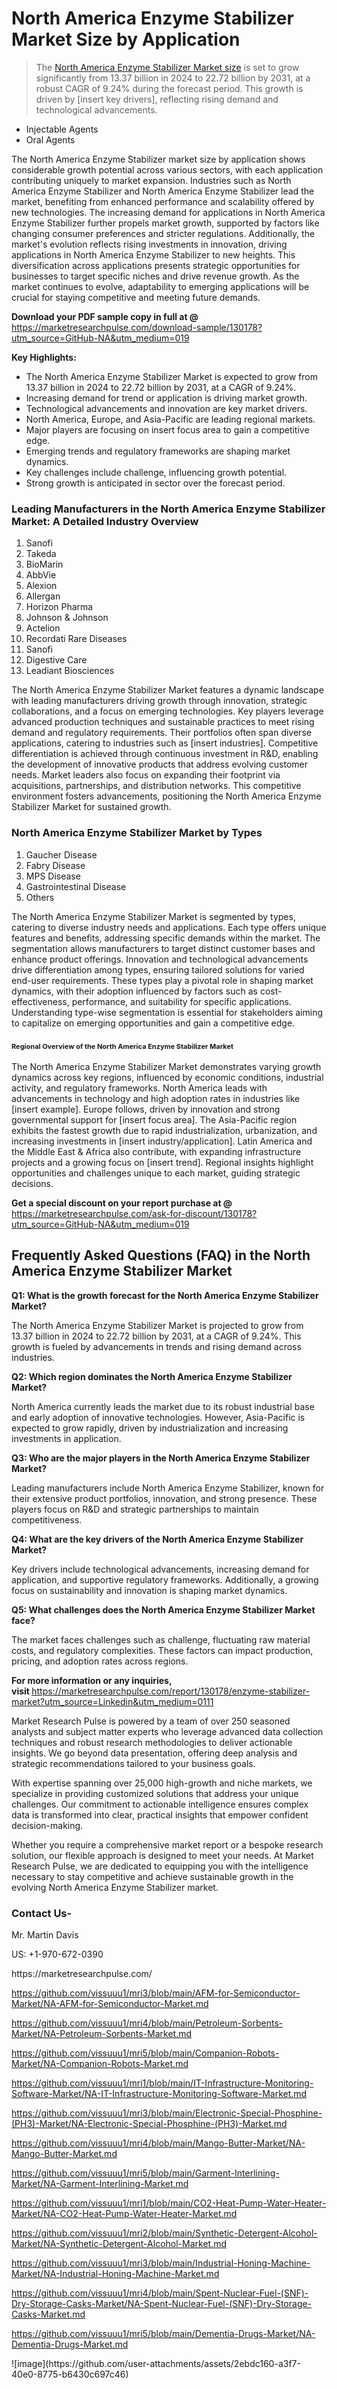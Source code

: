 <h1>North America Enzyme Stabilizer Market&nbsp;Size by Application</h1><blockquote><p>The <a href="https://marketresearchpulse.com/download-sample/130178?utm_source=GitHub-NA&amp;utm_medium=019">North America Enzyme Stabilizer Market size</a> is set to grow significantly from 13.37 billion in 2024 to 22.72 billion by 2031, at a robust CAGR of 9.24% during the forecast period. This growth is driven by [insert key drivers], reflecting rising demand and technological advancements.</p></blockquote><ul><li>Injectable Agents<li> Oral Agents</li></ul><p>The North America Enzyme Stabilizer market size by application shows considerable growth potential across various sectors, with each application contributing uniquely to market expansion. Industries such as North America Enzyme Stabilizer and North America Enzyme Stabilizer lead the market, benefiting from enhanced performance and scalability offered by new technologies. The increasing demand for applications in North America Enzyme Stabilizer further propels market growth, supported by factors like changing consumer preferences and stricter regulations. Additionally, the market's evolution reflects rising investments in innovation, driving applications in North America Enzyme Stabilizer to new heights. This diversification across applications presents strategic opportunities for businesses to target specific niches and drive revenue growth. As the market continues to evolve, adaptability to emerging applications will be crucial for staying competitive and meeting future demands.</p><p><strong>Download your PDF sample copy in full at @ </strong><a href="https://marketresearchpulse.com/download-sample/130178?utm_source=GitHub-NA&amp;utm_medium=019">https://marketresearchpulse.com/download-sample/130178?utm_source=GitHub-NA&amp;utm_medium=019</a></p><p><strong>Key Highlights: </strong></p><ul><li>The North America Enzyme Stabilizer Market is expected to grow from 13.37 billion in 2024 to 22.72 billion by 2031, at a CAGR of 9.24%.</li><li>Increasing demand for trend or application is driving market growth.</li><li>Technological advancements and innovation are key market drivers.</li><li>North America, Europe, and Asia-Pacific are leading regional markets.</li><li>Major players are focusing on insert focus area to gain a competitive edge.</li><li>Emerging trends and regulatory frameworks are shaping market dynamics.</li><li>Key challenges include challenge, influencing growth potential.</li><li>Strong growth is anticipated in sector over the forecast period.</li></ul><h3>Leading Manufacturers in the North America Enzyme Stabilizer Market: A Detailed Industry Overview</h3><ol><li>Sanofi</li><li>Takeda</li><li>BioMarin</li><li>AbbVie</li><li>Alexion</li><li>Allergan</li><li>Horizon Pharma</li><li>Johnson & Johnson</li><li>Actelion</li><li>Recordati Rare Diseases</li><li>Sanofi</li><li>Digestive Care</li><li>Leadiant Biosciences</li></ol><div class="flex max-w-full flex-col flex-grow"><div class="min-h-8 text-message flex w-full flex-col items-end gap-2 whitespace-normal break-words [.text-message+&amp;]:mt-5" dir="auto" data-message-author-role="assistant" data-message-id="fd8432e4-4910-450d-b182-61b7bfb0a01f" data-message-model-slug="gpt-4o"><div class="flex w-full flex-col gap-1 empty:hidden first:pt-[3px]"><div class="markdown prose w-full break-words dark:prose-invert light"><p>The North America Enzyme Stabilizer Market features a dynamic landscape with leading manufacturers driving growth through innovation, strategic collaborations, and a focus on emerging technologies. Key players leverage advanced production techniques and sustainable practices to meet rising demand and regulatory requirements. Their portfolios often span diverse applications, catering to industries such as [insert industries]. Competitive differentiation is achieved through continuous investment in R&amp;D, enabling the development of innovative products that address evolving customer needs. Market leaders also focus on expanding their footprint via acquisitions, partnerships, and distribution networks. This competitive environment fosters advancements, positioning the North America Enzyme Stabilizer Market for sustained growth.</p></div></div></div></div><h3>North America Enzyme Stabilizer Market by Types</h3><ol><li>Gaucher Disease<li> Fabry Disease<li> MPS Disease<li> Gastrointestinal Disease<li> Others</li></ol><div class="flex max-w-full flex-col flex-grow"><div class="min-h-8 text-message flex w-full flex-col items-end gap-2 whitespace-normal break-words [.text-message+&amp;]:mt-5" dir="auto" data-message-author-role="assistant" data-message-id="084470be-0bb7-4664-bddf-5156b4f41249" data-message-model-slug="gpt-4o-mini"><div class="flex w-full flex-col gap-1 empty:hidden first:pt-[3px]"><div class="markdown prose w-full break-words dark:prose-invert light"><p>The North America Enzyme Stabilizer Market is segmented by types, catering to diverse industry needs and applications. Each type offers unique features and benefits, addressing specific demands within the market. The segmentation allows manufacturers to target distinct customer bases and enhance product offerings. Innovation and technological advancements drive differentiation among types, ensuring tailored solutions for varied end-user requirements. These types play a pivotal role in shaping market dynamics, with their adoption influenced by factors such as cost-effectiveness, performance, and suitability for specific applications. Understanding type-wise segmentation is essential for stakeholders aiming to capitalize on emerging opportunities and gain a competitive edge.</p></div></div></div></div><h3><span style="font-size: 11px;">Regional Overview of the North America Enzyme Stabilizer Market</span></h3><div class="flex max-w-full flex-col flex-grow"><div class="min-h-8 text-message flex w-full flex-col items-end gap-2 whitespace-normal break-words [.text-message+&amp;]:mt-5" dir="auto" data-message-author-role="assistant" data-message-id="e9038762-ce64-4e30-91c9-9bd413514231" data-message-model-slug="gpt-4o-mini"><div class="flex w-full flex-col gap-1 empty:hidden first:pt-[3px]"><div class="markdown prose w-full break-words dark:prose-invert light"><p>The North America Enzyme Stabilizer Market demonstrates varying growth dynamics across key regions, influenced by economic conditions, industrial activity, and regulatory frameworks. North America leads with advancements in technology and high adoption rates in industries like [insert example]. Europe follows, driven by innovation and strong governmental support for [insert focus area]. The Asia-Pacific region exhibits the fastest growth due to rapid industrialization, urbanization, and increasing investments in [insert industry/application]. Latin America and the Middle East &amp; Africa also contribute, with expanding infrastructure projects and a growing focus on [insert trend]. Regional insights highlight opportunities and challenges unique to each market, guiding strategic decisions.</p></div></div></div></div><p><strong>Get a special discount on your report purchase at @ </strong><a href="https://marketresearchpulse.com/ask-for-discount/130178?utm_source=GitHub-NA&amp;utm_medium=019">https://marketresearchpulse.com/ask-for-discount/130178?utm_source=GitHub-NA&amp;utm_medium=019</a></p><h2>Frequently Asked Questions (FAQ) in the North America Enzyme Stabilizer Market</h2><p><strong>Q1: What is the growth forecast for the North America Enzyme Stabilizer Market?</strong></p><p>The North America Enzyme Stabilizer Market is projected to grow from 13.37 billion in 2024 to 22.72 billion by 2031, at a CAGR of 9.24%. This growth is fueled by advancements in trends and rising demand across industries.</p><p><strong>Q2: Which region dominates the North America Enzyme Stabilizer Market?</strong></p><p>North America currently leads the market due to its robust industrial base and early adoption of innovative technologies. However, Asia-Pacific is expected to grow rapidly, driven by industrialization and increasing investments in application.</p><p><strong>Q3: Who are the major players in the North America Enzyme Stabilizer Market?</strong></p><p>Leading manufacturers include North America Enzyme Stabilizer, known for their extensive product portfolios, innovation, and strong presence. These players focus on R&amp;D and strategic partnerships to maintain competitiveness.</p><p><strong>Q4: What are the key drivers of the North America Enzyme Stabilizer Market?</strong></p><p>Key drivers include technological advancements, increasing demand for application, and supportive regulatory frameworks. Additionally, a growing focus on sustainability and innovation is shaping market dynamics.</p><p><strong>Q5: What challenges does the North America Enzyme Stabilizer Market face?</strong></p><p>The market faces challenges such as challenge, fluctuating raw material costs, and regulatory complexities. These factors can impact production, pricing, and adoption rates across regions.</p><p><strong>For more information or any inquiries, visit&nbsp;</strong><a href="https://marketresearchpulse.com/report/130178/enzyme-stabilizer-market?utm_source=Linkedin&utm_medium=0111">https://marketresearchpulse.com/report/130178/enzyme-stabilizer-market?utm_source=Linkedin&utm_medium=0111</a></p><p>Market Research Pulse is powered by a team of over 250 seasoned analysts and subject matter experts who leverage advanced data collection techniques and robust research methodologies to deliver actionable insights. We go beyond data presentation, offering deep analysis and strategic recommendations tailored to your business goals.</p><p>With expertise spanning over 25,000 high-growth and niche markets, we specialize in providing customized solutions that address your unique challenges. Our commitment to actionable intelligence ensures complex data is transformed into clear, practical insights that empower confident decision-making.</p><p>Whether you require a comprehensive market report or a bespoke research solution, our flexible approach is designed to meet your needs. At Market Research Pulse, we are dedicated to equipping you with the intelligence necessary to stay competitive and achieve sustainable growth in the evolving North America Enzyme Stabilizer market.</p><h3><strong>Contact Us-</strong></h3><p>Mr. Martin Davis</p><p>US: +1-970-672-0390</p><p>https://marketresearchpulse.com/</p><p><a href="https://github.com/vissuuu1/mri3/blob/main/AFM-for-Semiconductor-Market/NA-AFM-for-Semiconductor-Market.md">https://github.com/vissuuu1/mri3/blob/main/AFM-for-Semiconductor-Market/NA-AFM-for-Semiconductor-Market.md</a></p><p><a href="https://github.com/vissuuu1/mri4/blob/main/Petroleum-Sorbents-Market/NA-Petroleum-Sorbents-Market.md">https://github.com/vissuuu1/mri4/blob/main/Petroleum-Sorbents-Market/NA-Petroleum-Sorbents-Market.md</a></p><p><a href="https://github.com/vissuuu1/mri5/blob/main/Companion-Robots-Market/NA-Companion-Robots-Market.md">https://github.com/vissuuu1/mri5/blob/main/Companion-Robots-Market/NA-Companion-Robots-Market.md</a></p><p><a href="https://github.com/vissuuu1/mri1/blob/main/IT-Infrastructure-Monitoring-Software-Market/NA-IT-Infrastructure-Monitoring-Software-Market.md">https://github.com/vissuuu1/mri1/blob/main/IT-Infrastructure-Monitoring-Software-Market/NA-IT-Infrastructure-Monitoring-Software-Market.md</a></p><p><a href="https://github.com/vissuuu1/mri3/blob/main/Electronic-Special-Phosphine-(PH3)-Market/NA-Electronic-Special-Phosphine-(PH3)-Market.md">https://github.com/vissuuu1/mri3/blob/main/Electronic-Special-Phosphine-(PH3)-Market/NA-Electronic-Special-Phosphine-(PH3)-Market.md</a></p><p><a href="https://github.com/vissuuu1/mri4/blob/main/Mango-Butter-Market/NA-Mango-Butter-Market.md">https://github.com/vissuuu1/mri4/blob/main/Mango-Butter-Market/NA-Mango-Butter-Market.md</a></p><p><a href="https://github.com/vissuuu1/mri5/blob/main/Garment-Interlining-Market/NA-Garment-Interlining-Market.md">https://github.com/vissuuu1/mri5/blob/main/Garment-Interlining-Market/NA-Garment-Interlining-Market.md</a></p><p><a href="https://github.com/vissuuu1/mri1/blob/main/CO2-Heat-Pump-Water-Heater-Market/NA-CO2-Heat-Pump-Water-Heater-Market.md">https://github.com/vissuuu1/mri1/blob/main/CO2-Heat-Pump-Water-Heater-Market/NA-CO2-Heat-Pump-Water-Heater-Market.md</a></p><p><a href="https://github.com/vissuuu1/mri2/blob/main/Synthetic-Detergent-Alcohol-Market/NA-Synthetic-Detergent-Alcohol-Market.md">https://github.com/vissuuu1/mri2/blob/main/Synthetic-Detergent-Alcohol-Market/NA-Synthetic-Detergent-Alcohol-Market.md</a></p><p><a href="https://github.com/vissuuu1/mri3/blob/main/Industrial-Honing-Machine-Market/NA-Industrial-Honing-Machine-Market.md">https://github.com/vissuuu1/mri3/blob/main/Industrial-Honing-Machine-Market/NA-Industrial-Honing-Machine-Market.md</a></p><p><a href="https://github.com/vissuuu1/mri4/blob/main/Spent-Nuclear-Fuel-(SNF)-Dry-Storage-Casks-Market/NA-Spent-Nuclear-Fuel-(SNF)-Dry-Storage-Casks-Market.md">https://github.com/vissuuu1/mri4/blob/main/Spent-Nuclear-Fuel-(SNF)-Dry-Storage-Casks-Market/NA-Spent-Nuclear-Fuel-(SNF)-Dry-Storage-Casks-Market.md</a></p><p><a href="https://github.com/vissuuu1/mri5/blob/main/Dementia-Drugs-Market/NA-Dementia-Drugs-Market.md">https://github.com/vissuuu1/mri5/blob/main/Dementia-Drugs-Market/NA-Dementia-Drugs-Market.md</a></p>
![image](https://github.com/user-attachments/assets/2ebdc160-a3f7-40e0-8775-b6430c697c46)
